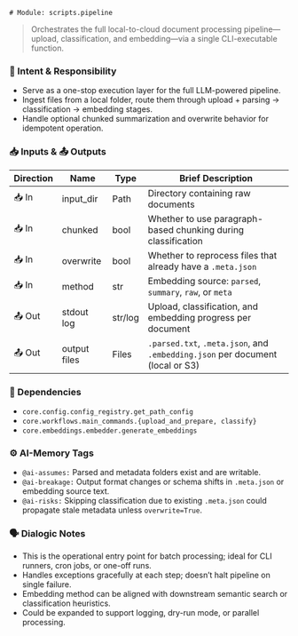     # Module: scripts.pipeline
> Orchestrates the full local-to-cloud document processing pipeline—upload, classification, and embedding—via a single CLI-executable function.

### 🎯 Intent & Responsibility
- Serve as a one-stop execution layer for the full LLM-powered pipeline.
- Ingest files from a local folder, route them through upload + parsing → classification → embedding stages.
- Handle optional chunked summarization and overwrite behavior for idempotent operation.

### 📥 Inputs & 📤 Outputs
| Direction | Name         | Type     | Brief Description                                                               |
|-----------|--------------|----------|----------------------------------------------------------------------------------|
| 📥 In     | input_dir     | Path     | Directory containing raw documents                                               |
| 📥 In     | chunked       | bool     | Whether to use paragraph-based chunking during classification                    |
| 📥 In     | overwrite     | bool     | Whether to reprocess files that already have a `.meta.json`                     |
| 📥 In     | method        | str      | Embedding source: `parsed`, `summary`, `raw`, or `meta`                         |
| 📤 Out    | stdout log    | str/log  | Upload, classification, and embedding progress per document                     |
| 📤 Out    | output files  | Files    | `.parsed.txt`, `.meta.json`, and `.embedding.json` per document (local or S3)   |

### 🔗 Dependencies
- `core.config.config_registry.get_path_config`
- `core.workflows.main_commands.{upload_and_prepare, classify}`
- `core.embeddings.embedder.generate_embeddings`

### ⚙️ AI-Memory Tags
- `@ai-assumes:` Parsed and metadata folders exist and are writable.
- `@ai-breakage:` Output format changes or schema shifts in `.meta.json` or embedding source text.
- `@ai-risks:` Skipping classification due to existing `.meta.json` could propagate stale metadata unless `overwrite=True`.

### 🗣 Dialogic Notes
- This is the operational entry point for batch processing; ideal for CLI runners, cron jobs, or one-off runs.
- Handles exceptions gracefully at each step; doesn’t halt pipeline on single failure.
- Embedding method can be aligned with downstream semantic search or classification heuristics.
- Could be expanded to support logging, dry-run mode, or parallel processing.
